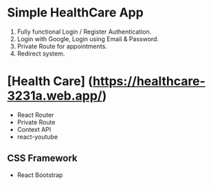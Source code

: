 # Simple HealthCare App

1. Fully functional Login / Register Authentication.
2. Login with Google, Login using Email & Password.
3. Private Route for  appointments.
4. Redirect system.

# [Health Care] (https://healthcare-3231a.web.app/)

* React Router
* Private Route
* Context API
* react-youtube

## CSS Framework 
* React Bootstrap